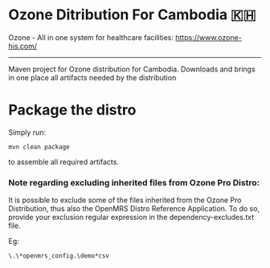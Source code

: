 # Ozone Ditribution For Cambodia 🇰🇭

Ozone - All in one system for healthcare facilities: https://www.ozone-his.com/

-----

Maven project for Ozone distribution for Cambodia. Downloads and brings in one place all artifacts needed by the distribution

# Package the distro

Simply run:
```
mvn clean package
```
to assemble all required artifacts.


### Note regarding excluding inherited files from Ozone Pro Distro:

It is possible to exclude some of the files inherited from the Ozone Pro Distribution, thus also the OpenMRS Distro Reference Application.
To do so, provide your exclusion regular expression in the dependency-excludes.txt file.

Eg:
```
\.\*openmrs_config.\demo*csv
```

